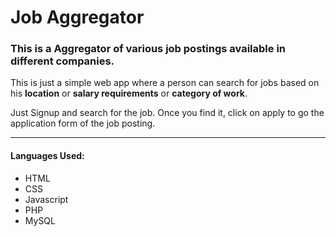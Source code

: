 # Job  Aggregator
### This is a Aggregator of various job postings available in different companies.


This is just a simple web app where a person can search for jobs based on his **location** or **salary requirements** or 
**category of work**.

Just Signup and search for the job. Once you find it, click on apply to go the application form of the job posting.

---

#### Languages Used:
* HTML
* CSS
* Javascript
* PHP
* MySQL
